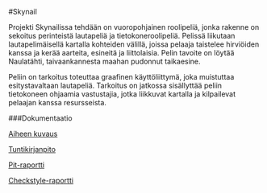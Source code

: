 #Skynail

Projekti Skynailissa tehdään on vuoropohjainen roolipeliä, jonka rakenne on sekoitus perinteistä lautapeliä ja tietokoneroolipeliä. Pelissä liikutaan lautapelimäisellä kartalla kohteiden välillä, joissa pelaaja taistelee hirviöiden kanssa ja kerää aarteita, esineitä ja liittolaisia. Pelin tavoite on löytää Naulatähti, taivaankannesta maahan pudonnut taikaesine.

Peliin on tarkoitus toteuttaa graafinen käyttöliittymä, joka muistuttaa esitystavaltaan lautapeliä. Tarkoitus on jatkossa sisällyttää peliin tietokoneen ohjaamia vastustajia, jotka liikkuvat kartalla ja kilpailevat pelaajan kanssa resursseista.

###Dokumentaatio

[Aiheen kuvaus](dokumentaatio/aiheenKuvausJaRakenne.md)

[Tuntikirjanpito](dokumentaatio/tuntikirjanpito.md)

[Pit-raportti](https://htmlpreview.github.io/?https://github.com/Namirual/Skynail/tree/master/dokumentaatio/pit-raportti/201702032254/index.html)

[Checkstyle-raportti](https://htmlpreview.github.io/?https://github.com/Namirual/Skynail/tree/master/dokumentaatio/checkstyle-raportti/checkstyle.html)